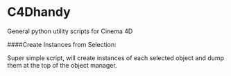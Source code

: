 # C4Dhandy
General python utility scripts for Cinema 4D

####Create Instances from Selection:

Super simple script, will create instances of each selected object and dump them at the top of the object manager.

